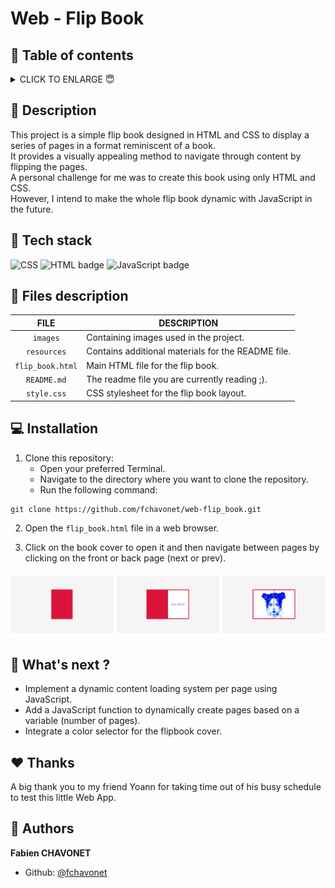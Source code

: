 <img  height="50px" align="right" src="" alt="">

# Web - Flip Book

## 🔖 Table of contents

<details>
        <summary>
		CLICK TO ENLARGE 😇
        </summary>
	    📝 <a href="#description">Description</a>
        <br>
        🔨 <a href="#tech-stack">Tech stack</a>
        <br>
        📂 <a href="#files-description">Files description</a>
        <br>
        💻 <a href="#installation">Installation</a>
        <br>
        🔧 <a href="#whats-next">What's next ?</a>
        <br>
        ♥️ <a href="#thanks">Thanks</a>
        <br>
        👷 <a href="#authors">Authors</a>
</details>

## 📝 <span id="description">Description</span>

This project is a simple flip book designed in HTML and CSS to display a series of pages in a format reminiscent of a book.
<br>
It provides a visually appealing method to navigate through content by flipping the pages.
<br>
A personal challenge for me was to create this book using only HTML and CSS.
<br>
However, I intend to make the whole flip book dynamic with JavaScript in the future.

## 🔨 <span id="tech-stack">Tech stack</span>

<p align="left">
    <img src="https://img.shields.io/badge/CSS-1572B6?logo=css3&logoColor=white&style=for-the-badge" alt="CSS" badge" alt="CSS badge">
    <img src="https://img.shields.io/badge/HTML-E34F26?logo=html5&logoColor=white&style=for-the-badge" alt="HTML badge" alt="HTML badge">
    <img src="https://img.shields.io/badge/JAVASCRIPT-f7df1e?logo=javascript&logoColor=black&style=for-the-badge" alt="JavaScript badge">
<p>

## 📂 <span id="files-description">Files description</span>

| FILE             | DESCRIPTION                                         |
| :--------------: | --------------------------------------------------- |
| `images`         | Containing images used in the project.              |
| `resources`      | Contains additional materials for the README file.  |
| `flip_book.html` | Main HTML file for the flip book.                   |
| `README.md`      | The readme file you are currently reading ;).       |
| `style.css`      | CSS stylesheet for the flip book layout.            |

## 💻 <span id="installation">Installation</span>

1. Clone this repository:
    - Open your preferred Terminal.
    - Navigate to the directory where you want to clone the repository.
    - Run the following command:
```
git clone https://github.com/fchavonet/web-flip_book.git
```

2. Open the `flip_book.html` file in a web browser.

3. Click on the book cover to open it and then navigate between pages by clicking on the front or back page (next or prev).

<p align="center">
<img src="./resources/screenshots.png">
</p>

## 🔧 <span id="whats-next">What's next ?</span>

- Implement a dynamic content loading system per page using JavaScript.
- Add a JavaScript function to dynamically create pages based on a variable (number of pages).
- Integrate a color selector for the flipbook cover.

## ♥️ <span id="thanks">Thanks</span>

A big thank you to my friend Yoann for taking time out of his busy schedule to test this little Web App.

## 👷 <span id="authors">Authors</span>

**Fabien CHAVONET**
- Github: [@fchavonet](https://github.com/fchavonet)
